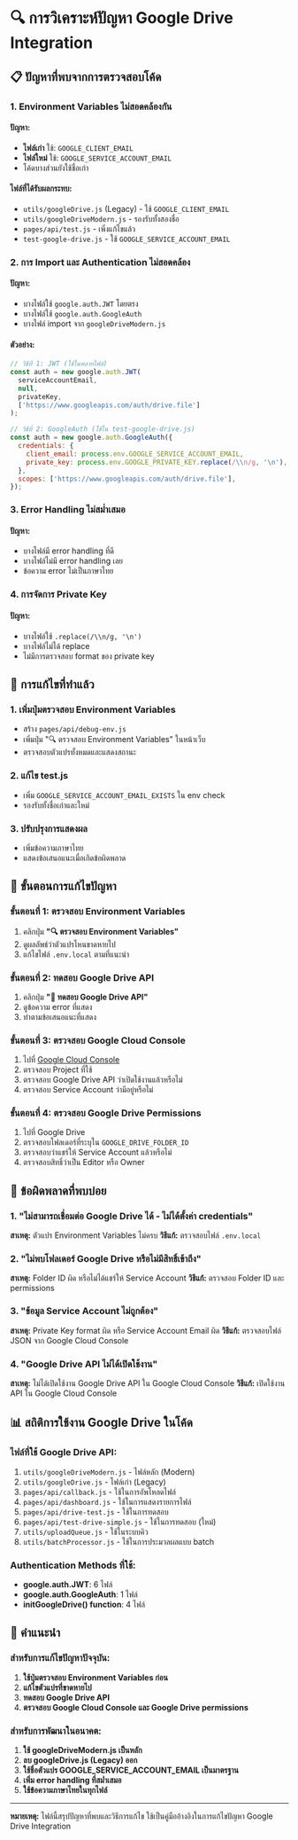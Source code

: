 # 🔍 การวิเคราะห์ปัญหา Google Drive Integration

## 📋 ปัญหาที่พบจากการตรวจสอบโค้ด

### 1. **Environment Variables ไม่สอดคล้องกัน**

#### ปัญหา:
- **ไฟล์เก่า** ใช้: `GOOGLE_CLIENT_EMAIL`
- **ไฟล์ใหม่** ใช้: `GOOGLE_SERVICE_ACCOUNT_EMAIL`
- โค้ดบางส่วนยังใช้ชื่อเก่า

#### ไฟล์ที่ได้รับผลกระทบ:
- `utils/googleDrive.js` (Legacy) - ใช้ `GOOGLE_CLIENT_EMAIL`
- `utils/googleDriveModern.js` - รองรับทั้งสองชื่อ
- `pages/api/test.js` - เพิ่งแก้ไขแล้ว
- `test-google-drive.js` - ใช้ `GOOGLE_SERVICE_ACCOUNT_EMAIL`

### 2. **การ Import และ Authentication ไม่สอดคล้อง**

#### ปัญหา:
- บางไฟล์ใช้ `google.auth.JWT` โดยตรง
- บางไฟล์ใช้ `google.auth.GoogleAuth`
- บางไฟล์ import จาก `googleDriveModern.js`

#### ตัวอย่าง:
```javascript
// วิธีที่ 1: JWT (ใช้ในหลายไฟล์)
const auth = new google.auth.JWT(
  serviceAccountEmail,
  null,
  privateKey,
  ['https://www.googleapis.com/auth/drive.file']
);

// วิธีที่ 2: GoogleAuth (ใช้ใน test-google-drive.js)
const auth = new google.auth.GoogleAuth({
  credentials: {
    client_email: process.env.GOOGLE_SERVICE_ACCOUNT_EMAIL,
    private_key: process.env.GOOGLE_PRIVATE_KEY.replace(/\\n/g, '\n'),
  },
  scopes: ['https://www.googleapis.com/auth/drive.file'],
});
```

### 3. **Error Handling ไม่สม่ำเสมอ**

#### ปัญหา:
- บางไฟล์มี error handling ที่ดี
- บางไฟล์ไม่มี error handling เลย
- ข้อความ error ไม่เป็นภาษาไทย

### 4. **การจัดการ Private Key**

#### ปัญหา:
- บางไฟล์ใช้ `.replace(/\\n/g, '\n')`
- บางไฟล์ไม่ได้ replace
- ไม่มีการตรวจสอบ format ของ private key

## 🔧 การแก้ไขที่ทำแล้ว

### 1. **เพิ่มปุ่มตรวจสอบ Environment Variables**
- สร้าง `pages/api/debug-env.js`
- เพิ่มปุ่ม "🔍 ตรวจสอบ Environment Variables" ในหน้าเว็บ
- ตรวจสอบตัวแปรทั้งหมดและแสดงสถานะ

### 2. **แก้ไข test.js**
- เพิ่ม `GOOGLE_SERVICE_ACCOUNT_EMAIL_EXISTS` ใน env check
- รองรับทั้งชื่อเก่าและใหม่

### 3. **ปรับปรุงการแสดงผล**
- เพิ่มข้อความภาษาไทย
- แสดงข้อเสนอแนะเมื่อเกิดข้อผิดพลาด

## 🎯 ขั้นตอนการแก้ไขปัญหา

### ขั้นตอนที่ 1: ตรวจสอบ Environment Variables
1. คลิกปุ่ม **"🔍 ตรวจสอบ Environment Variables"**
2. ดูผลลัพธ์ว่าตัวแปรไหนขาดหายไป
3. แก้ไขไฟล์ `.env.local` ตามที่แนะนำ

### ขั้นตอนที่ 2: ทดสอบ Google Drive API
1. คลิกปุ่ม **"📂 ทดสอบ Google Drive API"**
2. ดูข้อความ error ที่แสดง
3. ทำตามข้อเสนอแนะที่แสดง

### ขั้นตอนที่ 3: ตรวจสอบ Google Cloud Console
1. ไปที่ [Google Cloud Console](https://console.cloud.google.com/)
2. ตรวจสอบ Project ที่ใช้
3. ตรวจสอบ Google Drive API ว่าเปิดใช้งานแล้วหรือไม่
4. ตรวจสอบ Service Account ว่ามีอยู่หรือไม่

### ขั้นตอนที่ 4: ตรวจสอบ Google Drive Permissions
1. ไปที่ Google Drive
2. ตรวจสอบโฟลเดอร์ที่ระบุใน `GOOGLE_DRIVE_FOLDER_ID`
3. ตรวจสอบว่าแชร์ให้ Service Account แล้วหรือไม่
4. ตรวจสอบสิทธิ์ว่าเป็น Editor หรือ Owner

## 🚨 ข้อผิดพลาดที่พบบ่อย

### 1. **"ไม่สามารถเชื่อมต่อ Google Drive ได้ - ไม่ได้ตั้งค่า credentials"**
**สาเหตุ:** ตัวแปร Environment Variables ไม่ครบ
**วิธีแก้:** ตรวจสอบไฟล์ `.env.local`

### 2. **"ไม่พบโฟลเดอร์ Google Drive หรือไม่มีสิทธิ์เข้าถึง"**
**สาเหตุ:** Folder ID ผิด หรือไม่ได้แชร์ให้ Service Account
**วิธีแก้:** ตรวจสอบ Folder ID และ permissions

### 3. **"ข้อมูล Service Account ไม่ถูกต้อง"**
**สาเหตุ:** Private Key format ผิด หรือ Service Account Email ผิด
**วิธีแก้:** ตรวจสอบไฟล์ JSON จาก Google Cloud Console

### 4. **"Google Drive API ไม่ได้เปิดใช้งาน"**
**สาเหตุ:** ไม่ได้เปิดใช้งาน Google Drive API ใน Google Cloud Console
**วิธีแก้:** เปิดใช้งาน API ใน Google Cloud Console

## 📊 สถิติการใช้งาน Google Drive ในโค้ด

### ไฟล์ที่ใช้ Google Drive API:
1. `utils/googleDriveModern.js` - ไฟล์หลัก (Modern)
2. `utils/googleDrive.js` - ไฟล์เก่า (Legacy)
3. `pages/api/callback.js` - ใช้ในการอัพโหลดไฟล์
4. `pages/api/dashboard.js` - ใช้ในการแสดงรายการไฟล์
5. `pages/api/drive-test.js` - ใช้ในการทดสอบ
6. `pages/api/test-drive-simple.js` - ใช้ในการทดสอบ (ใหม่)
7. `utils/uploadQueue.js` - ใช้ในระบบคิว
8. `utils/batchProcessor.js` - ใช้ในการประมวลผลแบบ batch

### Authentication Methods ที่ใช้:
- **google.auth.JWT**: 6 ไฟล์
- **google.auth.GoogleAuth**: 1 ไฟล์
- **initGoogleDrive() function**: 4 ไฟล์

## 🎯 คำแนะนำ

### สำหรับการแก้ไขปัญหาปัจจุบัน:
1. **ใช้ปุ่มตรวจสอบ Environment Variables ก่อน**
2. **แก้ไขตัวแปรที่ขาดหายไป**
3. **ทดสอบ Google Drive API**
4. **ตรวจสอบ Google Cloud Console และ Google Drive permissions**

### สำหรับการพัฒนาในอนาคต:
1. **ใช้ googleDriveModern.js เป็นหลัก**
2. **ลบ googleDrive.js (Legacy) ออก**
3. **ใช้ชื่อตัวแปร GOOGLE_SERVICE_ACCOUNT_EMAIL เป็นมาตรฐาน**
4. **เพิ่ม error handling ที่สม่ำเสมอ**
5. **ใช้ข้อความภาษาไทยในทุกไฟล์**

---

**หมายเหตุ:** ไฟล์นี้สรุปปัญหาที่พบและวิธีการแก้ไข ใช้เป็นคู่มืออ้างอิงในการแก้ไขปัญหา Google Drive Integration
